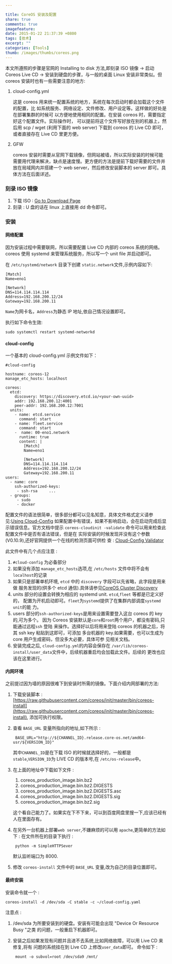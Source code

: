 ```yaml
---

title: CoreOS 安装及配置
share: true
comments: true
imagefeature:
date: 2015-01-22 21:37:39 +0800
tags: [技术]
excerpt: ""
categories: [Tools]
thumb: /images/thumbs/coreos.png
---
```



本文所遵照的步骤是官网的 Installing to disk 方法,即刻录 ISO 镜像 -> 启动 Coreos Live CD -> 安装到硬盘的步骤，与一般的桌面 Linux 安装非常类似。但 coreos 安装时也有一些需要注意的地方:

1. cloud-config.yml

    这是 coreos 用来统一配置系统的地方，系统在每次启动时都会加载这个文件的配置，比
    如系统服务、网络设定、文件修改、用户设定等。这样做的好处是在部署集群的时候可
    以方便地使用相同的配置。在安装 coreos 时，需要指定好这个配置文件。实际操作时，
    可以提前将这个文件写好放在别的机器上，然后用 scp / wget (利用下面的 web server) 下载到 coreos 的 Live CD 即可，或者直接存在 Live CD 里更方便。
2. GFW

    coreos 安装时需要从官网下载镜像，但网站被墙，所以实际安装的时候可能需要用代理来解决，缺点是速度慢。更方便的方法是提前下载好需要的文件并放在局域网内并搭建一个 web server，然后修改安装脚本的 server 即可。具体方法在后面详述。
<!--more-->

### 刻录 ISO 镜像

 1. 下载 ISO :  [Go to Download Page](https://coreos.com/docs/running-coreos/platforms/iso/)
 2. 刻录 : U 盘的话在 linux 上直接用 dd 命令即可。
    
### 安装

#### **网络配置**
因为安装过程中需要联网，所以需要配置 Live CD 内部的 coreos 系统的网络。coreos 使用
systemd 来管理系统服务，所以写一个 unit file 并启动即可。

在 `/etc/systemd/network` 目录下创建 `static.network`文件,示例内容如下:

    [Match]
    Name=eno1

    [Network]
    DNS=114.114.114.114
    Address=192.168.200.12/24
    Gateway=192.168.200.11

`Name`为网卡名，`Address`为静态 IP 地址,依自己情况设置即可。

执行如下命令生效:

	sudo systemctl restart systemd-networkd


#### **cloud-config** 
一个基本的 cloud-config.yml 示例文件如下：

    #cloud-config

    hostname: coreos-12    
    manage_etc_hosts: localhost

    coreos:
      etcd:
        discovery: https://discovery.etcd.io/<your-own-uuid>
        addr: 192.168.200.12:4001
        peer-addr: 192.168.200.12:7001
      units:
        - name: etcd.service
          command: start
        - name: fleet.service
          command: start
        -  name: 00-eno1.network
          runtime: true
          content: |
            [Match]
            Name=eno1

            [Network]
            DNS=114.114.114.114
            Address=192.168.200.12/24
            Gateway=192.168.200.11
    users:
      - name: core
        ssh-authorized-keys:
         - ssh-rsa     ...
      - groups:
         - sudo
         - docker

配置文件的语法很简单，很多部分都可以见名知意，具体文件格式定义请参见:[Using Cloud-Config](https://coreos.com/docs/cluster-management/setup/cloudinit-cloud-config/)
如果配置中有错误，如果不影响启动，会在启动完成后显示错误信息。官方文档中提示
`coreos-cloudinit -validate` 命令可以用来检查此配置文件中是否有语法错误，但是在
实际安装的时候发现并没有这个参数(V0.10.9),还好官网提供一个在线的检测页面可供检
查 : [Cloud-Config Validator](https://coreos.com/validate/)


此文件中有几个点应注意 :

1. `#cloud-config` 为必备部分
2. 如果没有添加 `manage_etc_hosts`选项,在 `/etc/hosts` 文件中将不会有
   `localhost`的记录
3. 如果只是部署单机环境, `etcd` 中的 `discovery` 字段可以先省略，此字段是用来做
   服务发现的(供多个 etcd 通信).具体请参见[CoreOS Cluster Discovery](https://coreos.com/docs/cluster-management/setup/cluster-discovery/)
4. units 部分的设置会转换为相应的 systemd unit. `etcd`,`fleet` 等都是已定义好的，
   配置为开机启动即可。`fleet`为`systemd`提供了在集群内部调度`systemd unit`的能
   力。
5. users 部分的`ssh-authorized-keys`是用来设置需要登入这台 coreos 的 key 的,可为多个。
   因为 Coreos 安装默认是`core`和`root`两个用户，都没有密码,只能通过远程`ssh` 登陆
   来操作。选择好以后将用来登陆 coreos 的机器之后，将其 ssh key 粘贴到这即可，可添加
   多台机器的 key.如果需要，也可以生成为 core 用户生成密码，但没多大必要，具体可参
   见相关文档。
6. 安装完成之后, `cloud-config.yml`的内容会保存在
   `/var/lib/coreos-install/user_data`文件中，后续机器重启均会加载此文件。后续的
   更改也应该在这里进行。

#### **内网环境**
之前提过因为墙的原因很难下到安装时所需的镜像。下面介绍内网部署的方法:

1. 下载安装脚本 :
   [https://raw.githubusercontent.com/coreos/init/master/bin/coreos-install](https://raw.githubusercontent.com/coreos/init/master/bin/coreos-install),
   添加可执行权限。
2. 查看 `BASE_URL` 变量所指向的地址,如下所示 :

	    BASE_URL="http://${CHANNEL_ID}.release.core-os.net/amd64-usr/${VERSION_ID}"

	其中`CHANNEL_ID`是在下载 ISO 的时候就选择好的，一般都是`stable`,`VERSION_ID`为 LIVE CD 的版本号,在 `/etc/os-release`中。

3. 在上面的地址中下载如下文件 :
   1. coreos_production_image.bin.bz2
   2. coreos_production_image.bin.bz2.DIGESTS
   3. coreos_production_image.bin.bz2.DIGESTS.asc
   4. coreos_production_image.bin.bz2.DIGESTS.sig
   5. coreos_production_image.bin.bz2.sig

	这个看自己能力了。如果实在下不下来，可以到百度网盘里搜一下,应该已经有人在里面存有。
	
4. 在另外一台机器上部署`web server`,不嫌麻烦的可以用 `apache`,更简单的方法如下 :
   在文件所在的目录下执行 :

		python -m SimpleHTTPSever

	默认监听端口为 8000.

5. 修改 `coreos-install` 文件中的 `BASE_URL` 变量,改为自己的目录位置即可。

#### **最终安装**
安装命令就一个 :

    coreos-install -d /dev/sda -C stable -c ~/cloud-config.yaml

注意点 :

1. /dev/sda 为所要安装到的硬盘。安装有可能会出现 "Device Or Resource Busy "之类
   的问题，一般重启下机器即可。

2. 安装之后如果发现有问题并且进不去系统,比如网络故障，可以用 Live CD 来修复,将有
   问题的系统挂在到 Live CD 上修改`user_data`即可。 命令如下 :

		mount -o subvol=root /dev/sda9 /mnt/




	




	 
